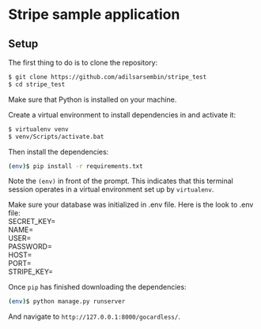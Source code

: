# Stripe sample application

## Setup

The first thing to do is to clone the repository:

```sh
$ git clone https://github.com/adilsarsembin/stripe_test
$ cd stripe_test
```
Make sure that Python is installed on your machine.

Create a virtual environment to install dependencies in and activate it:

```sh
$ virtualenv venv
$ venv/Scripts/activate.bat
```

Then install the dependencies:

```sh
(env)$ pip install -r requirements.txt
```
Note the `(env)` in front of the prompt. This indicates that this terminal
session operates in a virtual environment set up by `virtualenv`.

Make sure your database was initialized in .env file. Here is the look to .env file: <br />
SECRET_KEY=<br />
NAME=<br />
USER=<br />
PASSWORD=<br />
HOST=<br />
PORT=<br />
STRIPE_KEY=<br />

Once `pip` has finished downloading the dependencies:
```sh
(env)$ python manage.py runserver
```
And navigate to `http://127.0.0.1:8000/gocardless/`.
